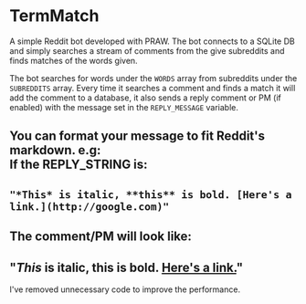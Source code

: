 TermMatch
================

A simple Reddit bot developed with PRAW.
The bot connects to a SQLite DB and simply searches a stream of comments from the give subreddits and finds matches of the words given.

The bot searches for words under the `WORDS` array from subreddits under the `SUBREDDITS` array.
Every time it searches a comment and finds a match it will add the comment to a database, it also sends a reply comment or PM (if enabled) with the message set in the `REPLY_MESSAGE` variable.  

You can format your message to fit Reddit's markdown. e.g:  
If the REPLY_STRING is:
---  
`"*This* is italic, **this** is bold. [Here's a link.](http://google.com)"`  
---  
The comment/PM will look like:  
---  
"*This* is italic, **this** is bold. [Here's a link.](http://google.com)"  
---  

I've removed unnecessary code to improve the performance.
